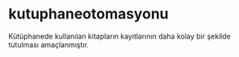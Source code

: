 # kutuphaneotomasyonu
Kütüphanede kullanılan kitapların kayıtlarının daha kolay bir şekilde tutulması amaçlanmıştır.
